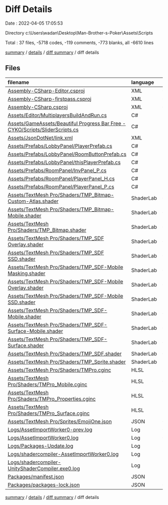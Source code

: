 # Diff Details

Date : 2022-04-05 17:05:53

Directory c:\Users\wadan\Desktop\Man-Brother-s-Poker\Assets\Scripts

Total : 37 files,  -5718 codes, -119 comments, -773 blanks, all -6610 lines

[summary](results.md) / [details](details.md) / [diff summary](diff.md) / diff details

## Files
| filename | language | code | comment | blank | total |
| :--- | :--- | ---: | ---: | ---: | ---: |
| [Assembly-CSharp-Editor.csproj](/Assembly-CSharp-Editor.csproj) | XML | -682 | -7 | -1 | -690 |
| [Assembly-CSharp-firstpass.csproj](/Assembly-CSharp-firstpass.csproj) | XML | -664 | -7 | -1 | -672 |
| [Assembly-CSharp.csproj](/Assembly-CSharp.csproj) | XML | -734 | -7 | -1 | -742 |
| [Assets/Editor/MultiplayersBuildAndRun.cs](/Assets/Editor/MultiplayersBuildAndRun.cs) | C# | -40 | 0 | -18 | -58 |
| [Assets/GameAssets/Beautiful Progress Bar Free - CYKO/Scripts/SliderScripts.cs](/Assets/GameAssets/Beautiful%20Progress%20Bar%20Free%20-%20CYKO/Scripts/SliderScripts.cs) | C# | -17 | 0 | -6 | -23 |
| [Assets/JsonDotNet/link.xml](/Assets/JsonDotNet/link.xml) | XML | -6 | -1 | 0 | -7 |
| [Assets/Prefabs/LobbyPanel/PlayerPrefab.cs](/Assets/Prefabs/LobbyPanel/PlayerPrefab.cs) | C# | -23 | 0 | -6 | -29 |
| [Assets/Prefabs/LobbyPanel/RoomButtonPrefab.cs](/Assets/Prefabs/LobbyPanel/RoomButtonPrefab.cs) | C# | -97 | -13 | -25 | -135 |
| [Assets/Prefabs/LobbyPanel/thisPlayerPrefab.cs](/Assets/Prefabs/LobbyPanel/thisPlayerPrefab.cs) | C# | -11 | 0 | -4 | -15 |
| [Assets/Prefabs/RoomPanel/InvPanel_P.cs](/Assets/Prefabs/RoomPanel/InvPanel_P.cs) | C# | -59 | -2 | -14 | -75 |
| [Assets/Prefabs/RoomPanel/PlayerPanel_H.cs](/Assets/Prefabs/RoomPanel/PlayerPanel_H.cs) | C# | -12 | 0 | -3 | -15 |
| [Assets/Prefabs/RoomPanel/PlayerPanel_P.cs](/Assets/Prefabs/RoomPanel/PlayerPanel_P.cs) | C# | -12 | 0 | -3 | -15 |
| [Assets/TextMesh Pro/Shaders/TMP_Bitmap-Custom-Atlas.shader](/Assets/TextMesh%20Pro/Shaders/TMP_Bitmap-Custom-Atlas.shader) | ShaderLab | -109 | -2 | -33 | -144 |
| [Assets/TextMesh Pro/Shaders/TMP_Bitmap-Mobile.shader](/Assets/TextMesh%20Pro/Shaders/TMP_Bitmap-Mobile.shader) | ShaderLab | -112 | -3 | -31 | -146 |
| [Assets/TextMesh Pro/Shaders/TMP_Bitmap.shader](/Assets/TextMesh%20Pro/Shaders/TMP_Bitmap.shader) | ShaderLab | -109 | -2 | -33 | -144 |
| [Assets/TextMesh Pro/Shaders/TMP_SDF Overlay.shader](/Assets/TextMesh%20Pro/Shaders/TMP_SDF%20Overlay.shader) | ShaderLab | -243 | -4 | -71 | -318 |
| [Assets/TextMesh Pro/Shaders/TMP_SDF SSD.shader](/Assets/TextMesh%20Pro/Shaders/TMP_SDF%20SSD.shader) | ShaderLab | -241 | -4 | -66 | -311 |
| [Assets/TextMesh Pro/Shaders/TMP_SDF-Mobile Masking.shader](/Assets/TextMesh%20Pro/Shaders/TMP_SDF-Mobile%20Masking.shader) | ShaderLab | -188 | -10 | -50 | -248 |
| [Assets/TextMesh Pro/Shaders/TMP_SDF-Mobile Overlay.shader](/Assets/TextMesh%20Pro/Shaders/TMP_SDF-Mobile%20Overlay.shader) | ShaderLab | -183 | -8 | -50 | -241 |
| [Assets/TextMesh Pro/Shaders/TMP_SDF-Mobile SSD.shader](/Assets/TextMesh%20Pro/Shaders/TMP_SDF-Mobile%20SSD.shader) | ShaderLab | -82 | -4 | -21 | -107 |
| [Assets/TextMesh Pro/Shaders/TMP_SDF-Mobile.shader](/Assets/TextMesh%20Pro/Shaders/TMP_SDF-Mobile.shader) | ShaderLab | -183 | -8 | -50 | -241 |
| [Assets/TextMesh Pro/Shaders/TMP_SDF-Surface-Mobile.shader](/Assets/TextMesh%20Pro/Shaders/TMP_SDF-Surface-Mobile.shader) | ShaderLab | -103 | -8 | -28 | -139 |
| [Assets/TextMesh Pro/Shaders/TMP_SDF-Surface.shader](/Assets/TextMesh%20Pro/Shaders/TMP_SDF-Surface.shader) | ShaderLab | -122 | -4 | -33 | -159 |
| [Assets/TextMesh Pro/Shaders/TMP_SDF.shader](/Assets/TextMesh%20Pro/Shaders/TMP_SDF.shader) | ShaderLab | -243 | -4 | -71 | -318 |
| [Assets/TextMesh Pro/Shaders/TMP_Sprite.shader](/Assets/TextMesh%20Pro/Shaders/TMP_Sprite.shader) | ShaderLab | -93 | 0 | -22 | -115 |
| [Assets/TextMesh Pro/Shaders/TMPro.cginc](/Assets/TextMesh%20Pro/Shaders/TMPro.cginc) | HLSL | -63 | -2 | -20 | -85 |
| [Assets/TextMesh Pro/Shaders/TMPro_Mobile.cginc](/Assets/TextMesh%20Pro/Shaders/TMPro_Mobile.cginc) | HLSL | -122 | -2 | -34 | -158 |
| [Assets/TextMesh Pro/Shaders/TMPro_Properties.cginc](/Assets/TextMesh%20Pro/Shaders/TMPro_Properties.cginc) | HLSL | -62 | -10 | -14 | -86 |
| [Assets/TextMesh Pro/Shaders/TMPro_Surface.cginc](/Assets/TextMesh%20Pro/Shaders/TMPro_Surface.cginc) | HLSL | -76 | -7 | -19 | -102 |
| [Assets/TextMesh Pro/Sprites/EmojiOne.json](/Assets/TextMesh%20Pro/Sprites/EmojiOne.json) | JSON | -155 | 0 | -2 | -157 |
| [Logs/AssetImportWorker0-prev.log](/Logs/AssetImportWorker0-prev.log) | Log | -177 | 0 | -13 | -190 |
| [Logs/AssetImportWorker0.log](/Logs/AssetImportWorker0.log) | Log | -252 | 0 | -20 | -272 |
| [Logs/Packages-Update.log](/Logs/Packages-Update.log) | Log | -43 | 0 | -4 | -47 |
| [Logs/shadercompiler-AssetImportWorker0.log](/Logs/shadercompiler-AssetImportWorker0.log) | Log | -2 | 0 | -2 | -4 |
| [Logs/shadercompiler-UnityShaderCompiler.exe0.log](/Logs/shadercompiler-UnityShaderCompiler.exe0.log) | Log | -2 | 0 | -2 | -4 |
| [Packages/manifest.json](/Packages/manifest.json) | JSON | -45 | 0 | -1 | -46 |
| [Packages/packages-lock.json](/Packages/packages-lock.json) | JSON | -351 | 0 | -1 | -352 |

[summary](results.md) / [details](details.md) / [diff summary](diff.md) / diff details